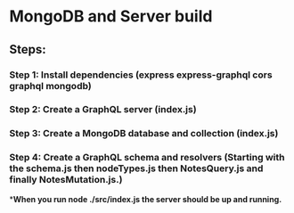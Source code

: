 # MongoDB and Server build

## Steps:

### Step 1: Install dependencies (express express-graphql cors graphql mongodb)

### Step 2: Create a GraphQL server (index.js)

### Step 3: Create a MongoDB database and collection (index.js)

### Step 4: Create a GraphQL schema and resolvers (Starting with the schema.js then nodeTypes.js then NotesQuery.js and finally NotesMutation.js.)
    
***When you run node ./src/index.js the server should be up and running.**


